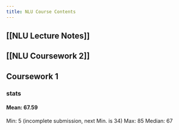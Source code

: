 ```yaml
---
title: NLU Course Contents
---
```


## [[NLU Lecture Notes]]
## [[NLU Coursework 2]]
## Coursework 1
### stats
#### Mean: 67.59
Min: 5 (incomplete submission, next Min. is 34)
Max: 85
Median: 67
